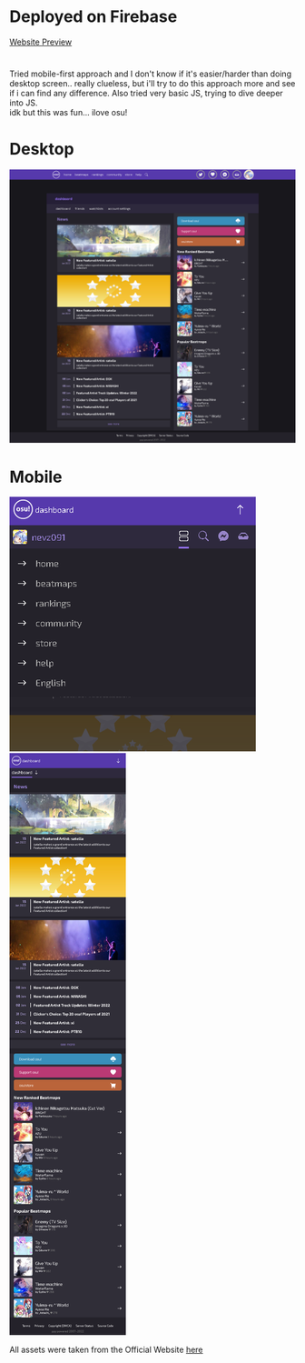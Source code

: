 # Deployed on Firebase

[Website Preview](https://osu-nevz.web.app/)

#

Tried mobile-first approach and I don't know if it's easier/harder than doing desktop screen.. really clueless, but i'll try to do this approach more and see if i can find any difference. Also tried very basic JS, trying to dive deeper into JS.  
idk but this was fun... ilove osu!

# Desktop
![Desktop](desktop.png)
# Mobile
![Mobile Menu](menu.png)  
![Mobile](mobile.png)

All assets were taken from the Official Website [here](https://osu.ppy.sh/home)
